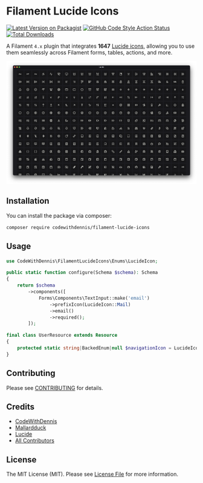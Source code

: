 # Filament Lucide Icons

[![Latest Version on Packagist](https://img.shields.io/packagist/v/codewithdennis/filament-lucide-icons.svg?style=flat-square)](https://packagist.org/packages/codewithdennis/filament-lucide-icons)
[![GitHub Code Style Action Status](https://img.shields.io/github/actions/workflow/status/codewithdennis/filament-lucide-icons/fix-php-code-styling.yml?branch=main&label=code%20style&style=flat-square)](https://github.com/codewithdennis/filament-lucide-icons/actions?query=workflow%3A"Fix+PHP+code+styling"+branch%3Amain)
[![Total Downloads](https://img.shields.io/packagist/dt/codewithdennis/filament-lucide-icons.svg?style=flat-square)](https://packagist.org/packages/codewithdennis/filament-lucide-icons)

A Filament `4.x` plugin that integrates **1647** [Lucide icons](https://lucide.dev/icons/), allowing you to use them seamlessly across Filament forms, tables, actions, and more.

![thumbnail](thumbnail.png)

## Installation

You can install the package via composer:

```bash
composer require codewithdennis/filament-lucide-icons
```

## Usage

```php
use CodeWithDennis\FilamentLucideIcons\Enums\LucideIcon;
```

```php
public static function configure(Schema $schema): Schema
{
    return $schema
        ->components([
            Forms\Components\TextInput::make('email')
                ->prefixIcon(LucideIcon::Mail)
                ->email()
                ->required();
        ]);
```

```php
final class UserResource extends Resource
{
    protected static string|BackedEnum|null $navigationIcon = LucideIcon::UsersRound;
}
```

## Contributing

Please see [CONTRIBUTING](.github/CONTRIBUTING.md) for details.

## Credits

- [CodeWithDennis](https://github.com/CodeWithDennis)
- [Mallardduck](https://github.com/mallardduck/blade-lucide-icons)
- [Lucide](https://lucide.dev/icons/)
- [All Contributors](../../contributors)

## License

The MIT License (MIT). Please see [License File](LICENSE.md) for more information.
